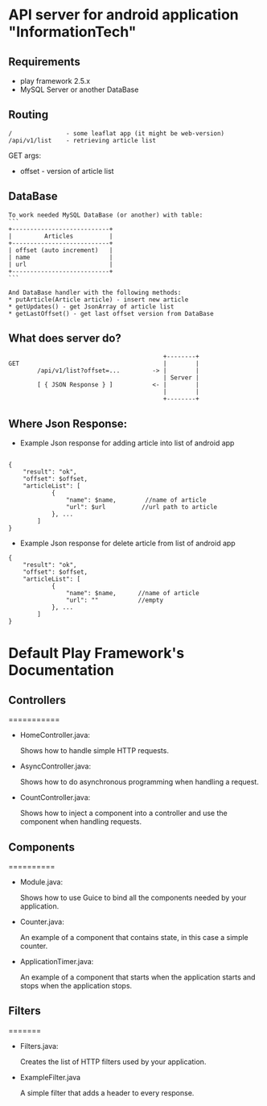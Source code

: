 # API server for android application "InformationTech"


## Requirements

* play framework 2.5.x
* MySQL Server or another DataBase


## Routing
```
/               - some leaflat app (it might be web-version)
/api/v1/list    - retrieving article list

```
  GET args:
  * offset - version of article list

## DataBase

    To work needed MySQL DataBase (or another) with table:
    ```
    +---------------------------+
    |         Articles          |
    +---------------------------+
    | offset (auto increment)   |
    | name                      |
    | url                       |
    +---------------------------+
    ```

    And DataBase handler with the following methods:
    * putArticle(Article article) - insert new article
    * getUpdates() - get JsonArray of article list
    * getLastOffset() - get last offset version from DataBase

## What does server do?

```
                                           +--------+
GET                                        |        |
        /api/v1/list?offset=...         -> |        |
                                           | Server |
        [ { JSON Response } ]           <- |        |
                                           |        |
                                           +--------+
```

## Where Json Response:

* Example Json response for adding article into list of android app

```

{
    "result": "ok",
    "offset": $offset,
    "articleList": [
            {
                "name": $name,        //name of article
                "url": $url          //url path to article
            }, ...
        ]
}

```

* Example Json response for delete article from list of android app

```
{
    "result": "ok",
    "offset": $offset,
    "articleList": [
            {
                "name": $name,      //name of article
                "url": ""           //empty
            }, ...
        ]
}

```

# Default Play Framework's Documentation

## Controllers
===========

* HomeController.java:

  Shows how to handle simple HTTP requests.

* AsyncController.java:

  Shows how to do asynchronous programming when handling a request.

* CountController.java:

  Shows how to inject a component into a controller and use the component when
  handling requests.

## Components
==========

* Module.java:

  Shows how to use Guice to bind all the components needed by your application.

* Counter.java:

  An example of a component that contains state, in this case a simple counter.

* ApplicationTimer.java:

  An example of a component that starts when the application starts and stops
  when the application stops.

## Filters
=======

* Filters.java:

  Creates the list of HTTP filters used by your application.

* ExampleFilter.java

  A simple filter that adds a header to every response.